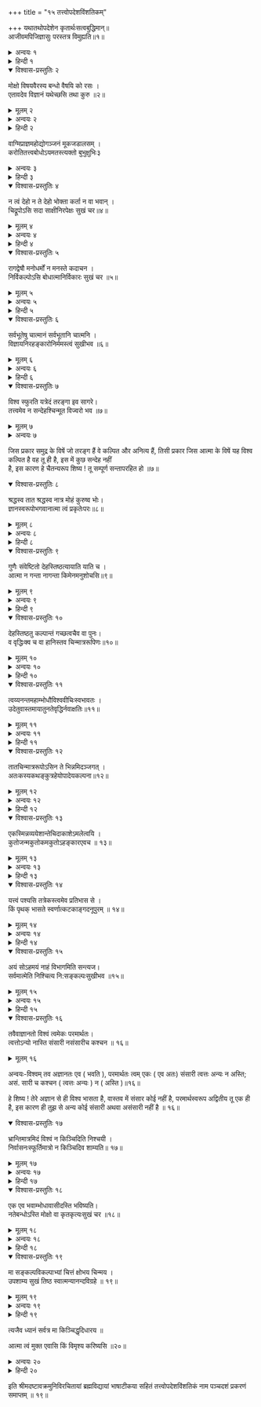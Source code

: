 +++
title = "१५ तत्त्वोपदेशविंशतिकम्"

+++
यथातथोपदेशेन कृतार्थःसत्वबुद्धिमान्॥  
आजीवमपिजिज्ञासुः परस्तत्र विमुह्यति॥१॥  
  
<details><summary>अन्वयः १</summary>

सत्वबुद्धिमान (शिष्यः ) यथा तथा उपदेशेन कृतार्थः ( भवति ), परः आजीवम् जिज्ञासुः अपि तत्र विमुह्यति ॥ १ ॥
</details>

<details><summary>हिन्दी १</summary>

यद्यपि गुरुने शिष्य के अर्थ पहिले आत्मतत्व का उपदेश किया है तथा शास्त्र में ऐसा नियम है कि, कठिन से जानने योग्य होने के कारण शिष्यों के अर्थ आत्मतत्व का बारम्बार उपदेश करना चाहिये और छान्दोग्य उपनिषद् के विषें गुरुने शिष्य के अर्थ बारम्बार आत्मतत्व का उपदेश किया है, इस कारण गुरु फिर भी शिष्य के अर्थ आत्मतत्व का उपदेश करते हुए प्रथम ज्ञान के अधिकारी और अनधिकारी का वर्णन करते हैं कि, जिस की बुद्धि सात्वि की होती है वह शिष्य यथाकथञ्चित् उपदेश श्रवण करके भी कृतार्थ हो जाता है, इस कारण ही सत्ययुग के विषें केवल एक अक्षर ब्रह्म जो ॐ कार तिसके ही उपदेशमात्र से अनेक शिष्य कृतार्थ होगये अर्थात् ज्ञान को प्राप्त होगये और जिन की तामसी बुद्धि होती है, उन को मरणपर्यन्त उपदेश करो तब भी उन को आत्मस्वरूप का ज्ञान नहीं होता है, किन्तु महामोह में पड़े रहते हैं, प्रह्लादजी का पुत्र विरोचन दैत्य था उन को ब्रह्माजीने अनेक बार उपदेश किया, तो भी वह महामोहयुक्त ही रहा, क्योङ्कि वह तामसी बुद्धिवाला था ॥१॥
</details>  
  
<details open><summary>विश्वास-प्रस्तुतिः २</summary>

मोक्षो विषयवैरस्य बन्धो वैषयि को रसः ।  
एतावदेव विज्ञानं यथेच्छसि तथा कुरु ॥२॥
</details>

<details><summary>मूलम् २</summary>

मोक्षो विषयवैरस्य बन्धो वैषयि को रसः ।  
एतावदेव विज्ञानं यथेच्छसि तथा कुरु ॥२॥
</details>  
  
<details><summary>अन्वयः २</summary>

विषयवैरस्यम् मोक्षः, वैषयिकः रसः बन्धः विज्ञानम् एतावत् एव; यथा इच्छसि तथा कुरु ॥ २॥
</details>

<details><summary>हिन्दी २</summary>

अब बन्ध और मोक्ष का स्वरूप दिखाते हैं कि, विषयों के विषें आसक्ति न करना य ही मोक्ष है और विषयों में प्रति करना य ही बन्धन है, इतना ही गुरु और वेदान्त के वाक्यों से जानने योग्य है, इस कारण हे शिष्य ! जैसी तेरी रुचि हो वैसा कर ॥२॥
</details>  
  
वाग्मिप्राज्ञमहोद्योगञ्जनं मूकजडालसम् ।  
करोतितत्त्वबोधोऽयमतस्त्यक्तो बुभुक्षुभिः३  
<details><summary>अन्वयः ३</summary>

अयम् तत्त्वबोधः वाग्मिप्राज्ञमहोद्योगम् जनम् मूकजडालसम् करोति अतः बुभुक्षुभिः त्यक्तः ॥ ३॥
</details>

<details><summary>हिन्दी ३</summary>

अब इस बात का वर्णन करते हैं कि, तत्वज्ञान के सिवाय किसी अन्य से विषयासक्ति का नाश नहीं हो सकता है, यह प्रसिद्ध तत्वज्ञान वाचाल पुरुष को मूक (गूङ्गा) कर देता है, पण्डित को जड कर देता है, परम उद्योगी पुरुषको भी आलसी कर देता है, क्योङ्कि, मन के प्रत्यगात्मा के विषें लगने से ज्ञानी की वाणी मन और शरीर की वृत्तिये नष्ट हो जाती हैं इस कारण ही विषयभोग की लालसा करनेवाले पुरुषोन्ने आत्मज्ञान का अनादर कर रखा है ॥३॥
</details>  
  
<details open><summary>विश्वास-प्रस्तुतिः ४</summary>

न त्वं देहो न ते देहो भोक्ता कर्ता न वा भवान् ।  
चिद्रूपोऽसि सदा साक्षीनिरपेक्षः सुखं चर॥४॥
</details>

<details><summary>मूलम् ४</summary>

न त्वं देहो न ते देहो भोक्ता कर्ता न वा भवान् ।  
चिद्रूपोऽसि सदा साक्षीनिरपेक्षः सुखं चर॥४॥
</details>  
  
<details><summary>अन्वयः ४</summary>

हे शिष्य ! त्वम् देहः न, ( तथा ) ते देहः न, भवान् कर्ता वा भोक्ता न, ( यतः ) ( भवान् ) चिद्रूपः सदा साक्षी असि, ( अतः ) निरपेक्षः ( सन् ) सुखं चर ॥ ४ ॥
</details>

<details><summary>हिन्दी ४</summary>

अब तत्वज्ञान की प्राप्ति के अर्थ उपदेश करते हैं कि, हे शिष्य ! तू देहरूप नहीं है तथा तेरा देह नहीं है क्योङ्कि तू चैतन्यरूप है तिसी प्रकार तू कर्मों का करनेवाला तथा कर्मफल का भोगनेवाला नहीं है, क्योङ्कि कर्म करना और फल भोगना यह मन और बुद्धि के धर्म हैं और तू तो मन और बुद्धि से भिन्न साक्षीमात्र इस प्रकार है जिस प्रकार घट का देखनेवाला घट से भिन्न होता है, इस कारण हे शिष्य ! देह के सम्बन्धी जोस्त्रीपुत्रादि तिन से उदासीन होकर सुखपूर्वक विचर ॥४॥
</details>  
  
<details open><summary>विश्वास-प्रस्तुतिः ५</summary>

रागद्वेषौ मनोधर्मों न मनस्ते कदाचन ।  
निर्विकल्पोऽसि बोधात्मानिर्विकारः सुखं चर ॥५॥
</details>

<details><summary>मूलम् ५</summary>

रागद्वेषौ मनोधर्मों न मनस्ते कदाचन ।  
निर्विकल्पोऽसि बोधात्मानिर्विकारः सुखं चर ॥५॥
</details>  
  
<details><summary>अन्वयः ५</summary>

रागद्वेषौ मनोधर्मी (भवतः) मनः ते ( सम्बन्धि ) कदाचन न ( भवति ), (यतः त्वम् ) निर्विकल्पः बोधात्मा असि, ( अतः ) निर्विकारः ( सन् ) सुखं चर ॥ ५ ॥
</details>

<details><summary>हिन्दी ५</summary>

हे शिष्य ! राग और द्वेष आदि मन के धर्म हैं तेरे नहीं हैं और तेरा मन के साथ कदापि सम्बन्ध नहीं है, क्यों कि तू सङ्कल्पविकल्परहित ज्ञानस्वरूप है, इस कारण तू रागादिविकाररहित होकर सुखपूर्वक विचर ॥५॥
</details>  
  
<details open><summary>विश्वास-प्रस्तुतिः ६</summary>

सर्वभूतेषु चात्मानं सर्वभूतानि चात्मनि ।  
विज्ञायनिरहङ्कारोनिर्ममस्त्वं सुखीभव ॥६॥
</details>

<details><summary>मूलम् ६</summary>

सर्वभूतेषु चात्मानं सर्वभूतानि चात्मनि ।  
विज्ञायनिरहङ्कारोनिर्ममस्त्वं सुखीभव ॥६॥
</details>  
  
<details><summary>अन्वयः ६</summary>

सर्वभूतेषु च आत्मानम् सर्वभूतानि च आत्मनि विज्ञाय त्वम् निरहङ्कारः निर्ममः ( सन् ) सुखी भव ॥ ६॥
</details>

<details><summary>हिन्दी ६</summary>

आत्मा सम्पूर्ण प्राणियों के विषें कारणरूप से स्थित है, और सम्पूर्ण प्राणी आत्मा के विषें अध्यस्त हैं इस प्रकार जानकर ममता और अहङ्काररहित सुखपूर्वक स्थित हो ॥६॥
</details>  
  
<details open><summary>विश्वास-प्रस्तुतिः ७</summary>

विश्व स्फुरति यत्रेदं तरङ्गा इव सागरे।  
तत्त्वमेव न सन्देहश्चिन्मूत विज्वरो भव ॥७॥
</details>

<details><summary>मूलम् ७</summary>

विश्व स्फुरति यत्रेदं तरङ्गा इव सागरे।  
तत्त्वमेव न सन्देहश्चिन्मूत विज्वरो भव ॥७॥
</details>  
  
<details><summary>अन्वयः ७</summary>

यत्र इदम् विश्वम् सागरे तरङ्गा इव स्फुरति, तत् त्वम् एव ( अत्र) सन्देहः न, ( अतः ) हे चिन्मूत ! ( त्वम् ) विज्वरः भव ॥ ७॥
</details>  
  
जिस प्रकार समुद्र के विषें जो तरङ्ग हैं वे कल्पित और अनित्य हैं, तिसी प्रकार जिस आत्मा के विषें यह विश्व कल्पित है वह तू ही है, इस में कुछ सन्देह नहीं  
है, इस कारण हे चैतन्यरूप शिष्य ! तू सम्पूर्ण सन्तापरहित हो ॥७॥  
  
<details open><summary>विश्वास-प्रस्तुतिः ८</summary>

श्रद्धस्व तात श्रद्धस्व नात्र मोहं कुरुष्व भोः।  
ज्ञानस्वरूपोभगवानात्मा त्वं प्रकृतेःपरः॥८॥
</details>

<details><summary>मूलम् ८</summary>

श्रद्धस्व तात श्रद्धस्व नात्र मोहं कुरुष्व भोः।  
ज्ञानस्वरूपोभगवानात्मा त्वं प्रकृतेःपरः॥८॥
</details>  
  
<details><summary>अन्वयः ८</summary>

भोः तात ! श्रद्वस्व श्रद्धस्व, अत्र मोहम् न कुरुष्व (यतः) त्वम् ज्ञानस्वरूपः भगवान् प्रकृतेः परः आत्मा (असि) ॥ ८ ॥
</details>

<details><summary>हिन्दी ८</summary>

हे तात ! गुरु और वेदान्त के वचनोम्पर विश्वास कर, विश्वास कर, आत्मा की चेतनस्वरूपता के विषय में मोह कहिये संशयविपर्ययस्वरूप अज्ञान मत कर, क्योङ्कि तू ज्ञानस्वरूप, सर्वशक्तिमान, प्रकृतिसे पर आत्मस्वरूप है ॥८॥
</details>  
  
<details open><summary>विश्वास-प्रस्तुतिः ९</summary>

गुणैः संवेष्टितो देहस्तिष्ठत्यायाति याति च ।  
आत्मा न गन्ता नागन्ता किमेनमनुशोचसि॥९॥
</details>

<details><summary>मूलम् ९</summary>

गुणैः संवेष्टितो देहस्तिष्ठत्यायाति याति च ।  
आत्मा न गन्ता नागन्ता किमेनमनुशोचसि॥९॥
</details>  
  
<details><summary>अन्वयः ९</summary>

गुणैः संवोष्टतः देहः तिष्ठति आयाति याति च आत्मा न गन्ता न आगन्ता ( अतः) एनम् किम् अनुशोचसि ॥ ९॥
</details>

<details><summary>हिन्दी ९</summary>

गुण कहिये इन्द्रिय आदि से वेष्टित देह ही संसार के विषें रहता है, आता है और जाता है और आत्मा तो न जाता न आता है, इस कारण मैं जाऊङ्गा, मेरा मरण होगा इत्यादि देह के धर्मों से आत्मा के विषें शोक मत कर, क्योङ्कि आत्मा तो सर्वव्यापी और नित्यस्वरूप है॥९॥
</details>  
  
<details open><summary>विश्वास-प्रस्तुतिः १०</summary>

देहस्तिष्ठतु कल्पान्तं गच्छत्वचैव वा पुनः।  
व वृद्धिःक्व च वा हानिस्तव चिन्मात्ररूपिणः॥१०॥
</details>

<details><summary>मूलम् १०</summary>

देहस्तिष्ठतु कल्पान्तं गच्छत्वचैव वा पुनः।  
व वृद्धिःक्व च वा हानिस्तव चिन्मात्ररूपिणः॥१०॥
</details>  
  
<details><summary>अन्वयः १०</summary>

देहः कल्पान्तम् तिष्ठतु वा पुनः अद्य एव गच्छतु; चिन्मात्ररूपिणः तव क्व हानिः वा क्व च वृद्धिः ॥ १० ॥
</details>

<details><summary>हिन्दी १०</summary>

हे शिष्य ! यह देह कल्पपर्यन्त स्थित रहे, अथवा अब ही नष्ट हो जाय तो उस से तेरी न हानि होती है और न वृद्धि होती है, क्योङ्कि तू तो केवल चैतन्यस्वरूप है॥१०॥
</details>  
  
<details open><summary>विश्वास-प्रस्तुतिः ११</summary>

त्वय्यनन्तमहाम्भोधौविश्ववीचिःस्वभावतः ।  
उदेतुवास्तमायातुनतेवृद्धिर्नवाक्षतिः॥११॥
</details>

<details><summary>मूलम् ११</summary>

त्वय्यनन्तमहाम्भोधौविश्ववीचिःस्वभावतः ।  
उदेतुवास्तमायातुनतेवृद्धिर्नवाक्षतिः॥११॥
</details>  
  
<details><summary>अन्वयः ११</summary>

अनन्तमहाम्भोधौ त्वयि स्वभावतः विश्ववीचिः उदेतु वा अस्तम् आयातु ते वृद्धिः न वा क्षतिः न ॥ ११ ॥
</details>

<details><summary>हिन्दी ११</summary>

हे शिष्य ! तू चैतन्य अनन्तस्वरूप है और जिस प्रकार समुद्र के विषें तरङ्ग उत्पन्न होती हैं और लीन हो जाती हैं, तिस प्रकार तेरे (आत्माके) विषें स्वभाव से संसार की उत्पत्ति और लय हो जाता है, तिस से तेरी किसी प्रकार की हानि अथवा वृद्धि नहीं है ॥ ११ ॥
</details>  
  
<details open><summary>विश्वास-प्रस्तुतिः १२</summary>

तातचिन्मात्ररूपोऽसिन ते भिन्नमिदञ्जगत् ।  
अतःकस्यकथङ्कुत्रहेयोपादेयकल्पना॥१२॥
</details>

<details><summary>मूलम् १२</summary>

तातचिन्मात्ररूपोऽसिन ते भिन्नमिदञ्जगत् ।  
अतःकस्यकथङ्कुत्रहेयोपादेयकल्पना॥१२॥
</details>  
  
<details><summary>अन्वयः १२</summary>

हे तात ! ( त्वम् ) चिन्मात्ररूपः असि, इदम् जगत् ते भिन्नम् न, अतः हेयोपादेयकल्पना कस्य कुत्र कथम् (स्यात् ) ॥ १२॥
</details>

<details><summary>हिन्दी १२</summary>

हे शिष्य ! तू चैतन्यमात्रस्वरूप है, यह जगत् तुझ से भिन्न नहीं है, इस कारण त्यागना और ग्रहण करना कहां बन सकता है और किस का हो सकता है और किस में हो सकता है ॥ १२॥
</details>  
  
<details open><summary>विश्वास-प्रस्तुतिः १३</summary>

एकस्मिन्नव्ययेशान्तेचिदाकाशेऽमलेत्वयि ।  
कुतोजन्मकुतोकमकुतोऽहङ्कारएवच ॥ १३॥
</details>

<details><summary>मूलम् १३</summary>

एकस्मिन्नव्ययेशान्तेचिदाकाशेऽमलेत्वयि ।  
कुतोजन्मकुतोकमकुतोऽहङ्कारएवच ॥ १३॥
</details>  
  
<details><summary>अन्वयः १३</summary>

एकस्मिन् अव्यये शान्ते चिदाकाशे अमले त्वयि जन्म कुतः कर्म कुतः, अहङ्कारः च एव कुतः ॥ १३ ॥
</details>

<details><summary>हिन्दी १३</summary>

हे शिष्य ! तू अविनाशी, एक, शान्त, चैतन्याकाशस्वरूप और निर्मलाकाशस्वरूप है, इस कारण तेरा जन्म नहीं होता है तथा तेरे विषें अहङ्कार होना भी नहीं घट सकता है, क्योङ्कि कोई द्वितीय वस्तु होय तो अहङ्कार होता है, तथा तेरे विषें जन्म होना भी नहीं बन सकता है, क्योङ्कि अहङ्कार के बिना कर्म नहीं होता है, इस कारण तू शुद्धस्वरूप है ॥ १३॥
</details>  
  
<details open><summary>विश्वास-प्रस्तुतिः १४</summary>

यत्त्वं पश्यसि तत्रेकस्त्वमेव प्रतिभास से ।  
किं पृथक् भासते स्वर्णात्कटकाङ्गदनूपुरम् ॥ १४॥
</details>

<details><summary>मूलम् १४</summary>

यत्त्वं पश्यसि तत्रेकस्त्वमेव प्रतिभास से ।  
किं पृथक् भासते स्वर्णात्कटकाङ्गदनूपुरम् ॥ १४॥
</details>  
  
<details><summary>अन्वयः १४</summary>

यत् त्वम् पश्यसि तत्र त्वम् एव एकः प्रतिभाससे; कटकाङ्गदनूपुरम् किम् स्वर्णात् पृथक् भासते ॥ १४॥
</details>

<details><summary>हिन्दी १४</summary>

जिस प्रकार कटक, बाजूबन्द और नूपुर आदि आभूषणों के विषें एक सुवर्ण ही भासता है, तिसी प्रकार जिस २ कार्य को तू देखता है तिस २ कार्य के विषें एक कारण स्वरूप तू ही (आत्मा ही ) भासता है ॥१४॥
</details>  
  
<details open><summary>विश्वास-प्रस्तुतिः १५</summary>

अयं सोऽहमयं नाहं विभागमिति सन्त्यज।  
सर्वमात्मेति निश्चित्य नि:सङ्कल्पःसुखीभव ॥१५॥
</details>

<details><summary>मूलम् १५</summary>

अयं सोऽहमयं नाहं विभागमिति सन्त्यज।  
सर्वमात्मेति निश्चित्य नि:सङ्कल्पःसुखीभव ॥१५॥
</details>  
  
<details><summary>अन्वयः १५</summary>

सः अयम् अहम्, अयम् अहम् न इति विभागम् सन्त्यज, (तथा ) सर्वम् आत्मा इति निश्चित्य निःसङ्कल्पः (सन् ) सुखी भव ॥ १५॥
</details>

<details><summary>हिन्दी १५</summary>

यह जो सम्पूर्ण देह आदि पदार्थ हैं तिन का मैं साक्षी हूं और मैं देह, इन्द्रिय आदिरूप नहीं हूं अथवा यह मैं हूं और यह मैं नहीं हूं, इस भेद का त्याग कर और सम्पूर्ण जगत् आत्मा ही है ऐसा निश्चय करके, सम्पूर्ण सङ्कल्प विकल्पों को त्यागकर सुखी हो ॥१५॥
</details>  
  
<details open><summary>विश्वास-प्रस्तुतिः १६</summary>

तवैवाज्ञानतो विश्वं त्वमेकः परमार्थतः।  
त्वत्तोऽन्यो नास्ति संसारी नसंसारीच कश्चन ॥ १६॥
</details>

<details><summary>मूलम् १६</summary>

तवैवाज्ञानतो विश्वं त्वमेकः परमार्थतः।  
त्वत्तोऽन्यो नास्ति संसारी नसंसारीच कश्चन ॥ १६॥
</details>  
  
अन्वयः-विश्वम् तव अज्ञानतः एव ( भवति ), परमार्थतः त्वम् एकः ( एव अतः) संसारी त्वत्तः अन्यः न अस्ति; असं. सारी च कश्चन ( त्वत्तः अन्यः ) न ( अस्ति )॥१६॥   
  
हे शिष्य ! तेरे अज्ञान से ही विश्व भासता है, वास्तव में संसार कोई नहीं है, परमार्थस्वरूप अद्वितीय तू एक ही है, इस कारण ही तुझ से अन्य कोई संसारी अथवा असंसारी नहीं है ॥ १६॥  
  
<details open><summary>विश्वास-प्रस्तुतिः १७</summary>

भ्रान्तिमात्रमिदं विश्वं न किञ्चिदिति निश्चयी ।  
निर्वासनःस्फूर्तिमात्रो न किञ्चिदिव शाम्यति॥ १७॥
</details>

<details><summary>मूलम् १७</summary>

भ्रान्तिमात्रमिदं विश्वं न किञ्चिदिति निश्चयी ।  
निर्वासनःस्फूर्तिमात्रो न किञ्चिदिव शाम्यति॥ १७॥
</details>  
  
<details><summary>अन्वयः १७</summary>

इदम् विश्वम् भ्रान्तिमात्रम् किञ्चित् न, इति निश्चयी (परुषः ) निर्वासनः स्फूर्तिमात्रः ( सन् ) न किश्चित शाम्यति ॥ १७ ॥
</details>

<details><summary>हिन्दी १७</summary>

यह विश्व भान्तिमात्र से कल्पित है, वास्तव में किञ्चिन्मात्र भी सत्य नहीं है, इस प्रकार जिस को निश्चय हुआ है वह पुरुष वासनारहित और प्रकाशस्वरूप होकर केवल चैतन्यस्वरूप के विषें शान्ति को प्राप्त होता है ॥ १७॥
</details>  
  
<details open><summary>विश्वास-प्रस्तुतिः १८</summary>

एक एव भवाम्भोधावासीदस्ति भविष्यति।  
नतेबन्धोऽस्ति मोक्षो वा कृतकृत्यःसुखं चर ॥१८॥
</details>

<details><summary>मूलम् १८</summary>

एक एव भवाम्भोधावासीदस्ति भविष्यति।  
नतेबन्धोऽस्ति मोक्षो वा कृतकृत्यःसुखं चर ॥१८॥
</details>  
  
<details><summary>अन्वयः १८</summary>

भवाम्भोधौ एकः एव आसीत्, अस्ति भविष्यति, ( अतः ) ते बन्धः वा मोक्षः न अस्ति (अतः त्वम् ) कृतकृत्यः ( सन् ) सुखं चर ॥ १८॥
</details>

<details><summary>हिन्दी १८</summary>

भूत भविष्यत् और वर्तमानरूप त्रिकालमें भी इस संसारसमुद्र के विषें तू ही था और तू ही है तथा तू ही होगा अर्थात् इस संसार के विषें सदा एक तू ही रहा है, इस कारण तेरा बन्ध और मोक्ष नहीं है, सो कृतार्थ हुआ तू सुखपूर्वक विचर ॥ १८॥
</details>  
  
<details open><summary>विश्वास-प्रस्तुतिः १९</summary>

मा सङ्कल्पविकल्पाभ्यां चित्तं क्षोभय चिन्मय ।  
उपशाम्य सुखं तिष्ठ स्वात्मन्यानन्दविग्रहे ॥ १९॥
</details>

<details><summary>मूलम् १९</summary>

मा सङ्कल्पविकल्पाभ्यां चित्तं क्षोभय चिन्मय ।  
उपशाम्य सुखं तिष्ठ स्वात्मन्यानन्दविग्रहे ॥ १९॥
</details>  
  
<details><summary>अन्वयः १९</summary>

( हे शिष्य ! ) चिन्मय ! सङ्कल्पविकल्पाभ्याम् चित्तम् मा क्षोभय उपशाम्य आनन्दविग्रहे स्वात्मनि सुखम् तिष्ठ ॥ १९॥
</details>

<details><summary>हिन्दी १९</summary>

हे शिष्य ! तू चैतन्यस्वरूप है, सङ्कल्प और विकल्पों से चित्त को चलायमान मत कर, किन्तु चित्त को सङ्कल्पविकल्पों से शान्त कर के आनन्दरूपआत्मस्वरूप के विषें सुखपूर्वक स्थित हो ॥ १९॥
</details>  
  
त्यजैव ध्यानं सर्वत्र मा किञ्चिद्धृदिधारय ॥  
  
आत्मा त्वं मुक्त एवासि किं विमृश्य करिष्यसि ॥२०॥  
  
<details><summary>अन्वयः २०</summary>

सर्वत्र एव ध्यानम् त्यज, हदि किञ्चित् अपि मा धारय , आत्मा त्वम् मुक्तः एव असि, ( अतः) विमृश्य किम् करिष्यसि ॥२०॥
</details>

<details><summary>हिन्दी २०</summary>

हे शिष्य.! सर्वत्र ही ध्यान का त्याग कर, कुछ भी सङ्कल्प विकल्प हृदय के विषेधारण मत कर, क्योङ्कि आत्मरूप तू सदा मुक्त ही है, फिर विचार (ध्यान) कर के और क्या फल प्राप्त करेगा॥२०॥
</details>  
  
इति श्रीमदष्टावक्रमुनिविरचितायां ब्रह्मविद्यायां भाषाटीकया सहितं तत्त्वोपदेशविंशतिकं नाम पञ्चदशं प्रकरणं समाप्तम् ॥ १९॥  
  

